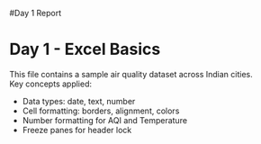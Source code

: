 #Day 1 Report
# Day 1 - Excel Basics

This file contains a sample air quality dataset across Indian cities.  
Key concepts applied:
- Data types: date, text, number
- Cell formatting: borders, alignment, colors
- Number formatting for AQI and Temperature
- Freeze panes for header lock
